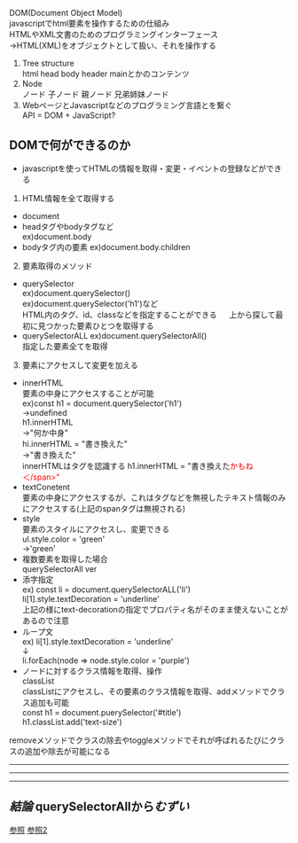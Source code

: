 DOM(Document Object Model)  
javascriptでhtml要素を操作するための仕組み  
HTMLやXML文書のためのプログラミングインターフェース  
→HTML(XML)をオブジェクトとして扱い、それを操作する  

1. Tree structure  
html head body header mainとかのコンテンツ  
2. Node  
ノード 子ノード 親ノード 兄弟姉妹ノード  
3. WebページとJavascriptなどのプログラミング言語とを繋ぐ  
API = DOM + JavaScript?  
## DOMで何ができるのか  
 - javascriptを使ってHTMLの情報を取得・変更・イベントの登録などができる  
1. HTML情報を全て取得する  
 - document  
 - headタグやbodyタグなど  
 ex)document.body  
 - bodyタグ内の要素
 ex)document.body.children  
2. 要素取得のメソッド  
 - querySelector  
 ex)document.querySelector()  
 ex)document.querySelector('h1')など  
 HTML内のタグ、id、classなどを指定することができる  　
 上から探して最初に見つかった要素ひとつを取得する  
 - querySelectorALL
 ex)document.querySelectorAll()  
指定した要素全てを取得  
3. 要素にアクセスして変更を加える  
- innerHTML  
要素の中身にアクセスすることが可能  
ex)const h1 = document.querySelector('h1')  
→undefined  
h1.innerHTML  
→"何か中身"  
hi.innerHTML = "書き換えた"  
→"書き換えた"  
innerHTMLはタグを認識する
h1.innerHTML = "書き換えた<span style ='color:red'>かもね＜/span>"  
- textConetent  
要素の中身にアクセスするが、これはタグなどを無視したテキスト情報のみにアクセスする(上記のspanタグは無視される)  
- style  
要素のスタイルにアクセスし、変更できる  
ul.style.color = 'green'  
→'green'  
- 複数要素を取得した場合  
querySelectorAll ver  
- 添字指定  
ex) const li = document.querySelectorALL('li')  
li[1].style.textDecoration = 'underline'  
上記の様にtext-decorationの指定でプロパティ名がそのまま使えないことがあるので注意  
- ループ文  
ex) li[1].style.textDecoration = 'underline'  
↓  
li.forEach(node => node.style.color = 'purple')  
- ノードに対するクラス情報を取得、操作  
classList  
classListにアクセスし、その要素のクラス情報を取得、addメソッドでクラス追加も可能  
const h1 = document.puerySelector('#title')  
h1.classList.add('text-size')  
  
removeメソッドでクラスの除去やtoggleメソッドでそれが呼ばれるたびにクラスの追加や除去が可能になる  
***  
---  
___  
## ***結論*** querySelectorAllから*むずい*  
[参照](https://qiita.com/fumu238/items/6a6fe367988dc8c75d86) [参照2](https://qiita.com/hththt/items/cc047e326994f440a17a)
